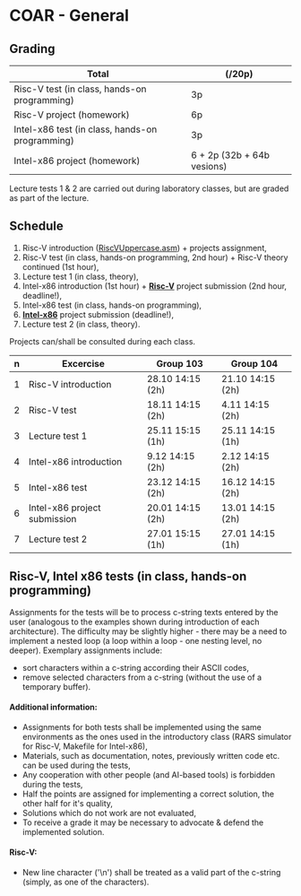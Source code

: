 # COAR - General

## Grading
Total | (/20p)
-|-
Risc-V test (in class, hands-on programming) | 3p
Risc-V project (homework) | 6p
Intel-x86 test (in class, hands-on programming) | 3p
Intel-x86 project (homework) | 6 + 2p (32b + 64b vesions)

Lecture tests 1 & 2 are carried out during laboratory classes, but are graded as part of the lecture.

## Schedule
1. Risc-V introduction ([RiscVUppercase.asm](../resources/RiscVUppercase.asm)) + projects assignment,
2. Risc-V test (in class, hands-on programming, 2nd hour) + Risc-V theory continued (1st hour),
3. Lecture test 1 (in class, theory),
4. Intel-x86 introduction (1st hour) + [**Risc-V**](RiscVTopics.md) project submission (2nd hour, deadline!),
5. Intel-x86 test (in class, hands-on programming),
6. [**Intel-x86**](IntelTopics.md) project submission (deadline!),
7. Lecture test 2 (in class, theory).

Projects can/shall be consulted during each class.

n | Excercise                    | Group 103         | Group 104
-|-|-|-
1 | Risc-V introduction          | 28.10 14:15 (2h)  | 21.10 14:15 (2h)
2 | Risc-V test                  | 18.11 14:15 (2h)  | 4.11 14:15 (2h)
3 | Lecture test 1               | 25.11 15:15 (1h)  | 25.11 14:15 (1h)
4 | Intel-x86 introduction       | 9.12 14:15 (2h)   | 2.12 14:15 (2h)
5 | Intel-x86 test               | 23.12 14:15 (2h)  | 16.12 14:15 (2h)
6 | Intel-x86 project submission | 20.01 14:15 (2h)  | 13.01 14:15 (2h)
7 | Lecture test 2               | 27.01 15:15 (1h)  | 27.01 14:15 (1h)

## Risc-V, Intel x86 tests (in class, hands-on programming)
Assignments for the tests will be to process c-string texts entered by the user (analogous to the examples shown during introduction of each architecture). The difficulty may be slightly higher - there may be a need to implement a nested loop (a loop within a loop - one nesting level, no deeper). Exemplary assignments include:
 - sort characters within a c-string according their ASCII codes,
 - remove selected characters from a c-string (without the use of a temporary buffer).

#### Additional information:
- Assignments for both tests shall be implemented using the same environments as the ones used in the introductory class (RARS simulator for Risc-V, Makefile for Intel-x86),
- Materials, such as documentation, notes, previously written code etc. can be used during the tests,
- Any cooperation with other people (and AI-based tools) is forbidden during the tests,
- Half the points are assigned for implementing a correct solution, the other half for it's quality,
- Solutions which do not work are not evaluated,
- To receive a grade it may be necessary to advocate & defend the implemented solution.

#### Risc-V:
  - New line character ('\n') shall be treated as a valid part of the c-string (simply, as one of the characters).